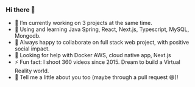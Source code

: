 ### Hi there 👋
- 🔭 I’m currently working on 3 projects at the same time.
- 🌱 Using and learning Java Spring, React, Next.js, Typescript, MySQL, Mongodb.
- 👯 Always happy to collaborate on full stack web project, with positive social impact.
- 🤔 Looking for help with Docker AWS, cloud native app, Next.js
- ⚡ Fun fact: I shoot 360 videos since 2015. Dream to build a Virtual Reality world.
- 💬 Tell me a little about you too (maybe through a pull request 😄)!

<!--
**linesbetween/linesbetween** is a ✨ _special_ ✨ repository because its `README.md` (this file) appears on your GitHub profile.

Here are some ideas to get you started:

- 🔭 I’m currently working on ...
- 🌱 I’m currently learning ...
- 👯 I’m looking to collaborate on ...
- 🤔 I’m looking for help with ...
- 💬 Ask me about ...
- 📫 How to reach me: ...
- 😄 Pronouns: ...
- ⚡ Fun fact: ...
-->
